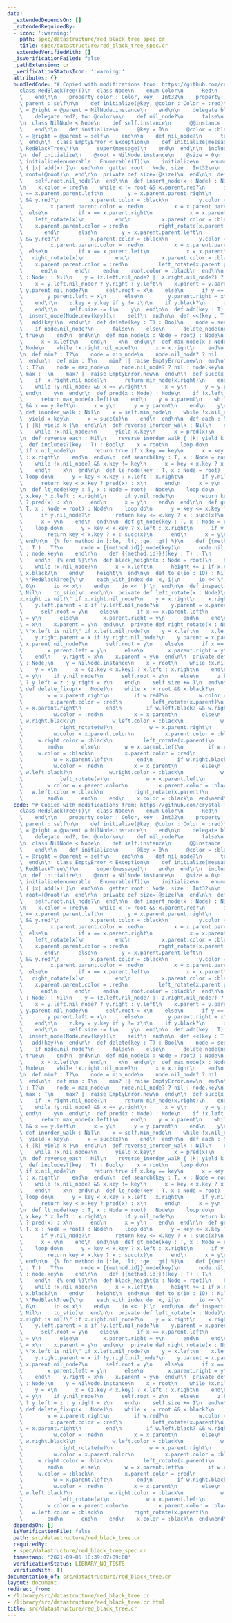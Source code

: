```yaml
---
data:
  _extendedDependsOn: []
  _extendedRequiredBy:
  - icon: ':warning:'
    path: spec/datastructure/red_black_tree_spec.cr
    title: spec/datastructure/red_black_tree_spec.cr
  _extendedVerifiedWith: []
  _isVerificationFailed: false
  _pathExtension: cr
  _verificationStatusIcon: ':warning:'
  attributes: {}
  bundledCode: "# Copied with modifications from: https://github.com/crystal-lang/crystal/blob/1.1.1/samples/red_black_tree.cr\n\
    class RedBlackTree(T)\n  class Node\n    enum Color\n      Red\n      Black\n\
    \    end\n\n    property color : Color, key : Int32\n    property! left, right,\
    \ parent : self\n\n    def initialize(@key, @color : Color = :red)\n      @left\
    \ = @right = @parent = NilNode.instance\n    end\n\n    delegate black?, to: @color\n\
    \    delegate red?, to: @color\n\n    def nil_node?\n      false\n    end\n  end\n\
    \n  class NilNode < Node\n    def self.instance\n      @@instance ||= RedBlackTree::NilNode.new\n\
    \    end\n\n    def initialize\n      @key = 0\n      @color = :black\n      @left\
    \ = @right = @parent = self\n    end\n\n    def nil_node?\n      true\n    end\n\
    \  end\n\n  class EmptyError < Exception\n    def initialize(message = \"Empty\
    \ RedBlackTree\")\n      super(message)\n    end\n  end\n\n  include Enumerable(T)\n\
    \n  def initialize\n    @root = NilNode.instance\n    @size = 0\n  end\n\n  def\
    \ initialize(enumerable : Enumerable(T))\n    initialize\n    enumerable.each\
    \ { |x| add(x) }\n  end\n\n  getter root : Node, size : Int32\n\n  private def\
    \ root=(@root)\n  end\n\n  private def size=(@size)\n  end\n\n  def empty? : Bool\n\
    \    self.root.nil_node?\n  end\n\n  def insert_node(x : Node) : Nil\n    insert_helper(x)\n\
    \n    x.color = :red\n    while x != root && x.parent.red?\n      if x.parent\
    \ == x.parent.parent.left\n        y = x.parent.parent.right\n        if !y.nil_node?\
    \ && y.red?\n          x.parent.color = :black\n          y.color = :black\n \
    \         x.parent.parent.color = :red\n          x = x.parent.parent\n      \
    \  else\n          if x == x.parent.right\n            x = x.parent\n        \
    \    left_rotate(x)\n          end\n          x.parent.color = :black\n      \
    \    x.parent.parent.color = :red\n          right_rotate(x.parent.parent)\n \
    \       end\n      else\n        y = x.parent.parent.left\n        if !y.nil_node?\
    \ && y.red?\n          x.parent.color = :black\n          y.color = :black\n \
    \         x.parent.parent.color = :red\n          x = x.parent.parent\n      \
    \  else\n          if x == x.parent.left\n            x = x.parent\n         \
    \   right_rotate(x)\n          end\n          x.parent.color = :black\n      \
    \    x.parent.parent.color = :red\n          left_rotate(x.parent.parent)\n  \
    \      end\n      end\n    end\n    root.color = :black\n  end\n\n  def delete_node(z\
    \ : Node) : Nil\n    y = (z.left.nil_node? || z.right.nil_node?) ? z : succ(z)\n\
    \    x = y.left.nil_node? ? y.right : y.left\n    x.parent = y.parent\n\n    if\
    \ y.parent.nil_node?\n      self.root = x\n    else\n      if y == y.parent.left\n\
    \        y.parent.left = x\n      else\n        y.parent.right = x\n      end\n\
    \    end\n\n    z.key = y.key if y != z\n\n    if y.black?\n      delete_fixup(x)\n\
    \    end\n\n    self.size -= 1\n    y\n  end\n\n  def add(key : T) : self\n  \
    \  insert_node(Node.new(key))\n    self\n  end\n\n  def <<(key : T) : self\n \
    \   add(key)\n  end\n\n  def delete(key : T) : Bool\n    node = search(key)\n\
    \    if node.nil_node?\n      false\n    else\n      delete_node(node)\n     \
    \ true\n    end\n  end\n\n  def min_node(x : Node = root) : Node\n    while !x.left.nil_node?\n\
    \      x = x.left\n    end\n    x\n  end\n\n  def max_node(x : Node = root) :\
    \ Node\n    while !x.right.nil_node?\n      x = x.right\n    end\n    x\n  end\n\
    \n  def min? : T?\n    node = min_node\n    node.nil_node? ? nil : node.key\n\
    \  end\n\n  def min : T\n    min? || raise EmptyError.new\n  end\n\n  def max?\
    \ : T?\n    node = max_node\n    node.nil_node? ? nil : node.key\n  end\n\n  def\
    \ max : T\n    max? || raise EmptyError.new\n  end\n\n  def succ(x : Node) : Node\n\
    \    if !x.right.nil_node?\n      return min_node(x.right)\n    end\n    y = x.parent\n\
    \    while !y.nil_node? && x == y.right\n      x = y\n      y = y.parent\n   \
    \ end\n    y\n  end\n\n  def pred(x : Node) : Node\n    if !x.left.nil_node?\n\
    \      return max_node(x.left)\n    end\n    y = x.parent\n    while !y.nil_node?\
    \ && x == y.left\n      x = y\n      y = y.parent\n    end\n    y\n  end\n\n \
    \ def inorder_walk : Nil\n    x = self.min_node\n    while !x.nil_node?\n    \
    \  yield x.key\n      x = succ(x)\n    end\n  end\n\n  def each : Nil\n    inorder_walk\
    \ { |k| yield k }\n  end\n\n  def reverse_inorder_walk : Nil\n    x = self.max_node\n\
    \    while !x.nil_node?\n      yield x.key\n      x = pred(x)\n    end\n  end\n\
    \n  def reverse_each : Nil\n    reverse_inorder_walk { |k| yield k }\n  end\n\n\
    \  def includes?(key : T) : Bool\n    x = root\n    loop do\n      return false\
    \ if x.nil_node?\n      return true if x.key == key\n      x = key < x.key ? x.left\
    \ : x.right\n    end\n  end\n\n  def search(key : T, x : Node = root) : Node\n\
    \    while !x.nil_node? && x.key != key\n      x = key < x.key ? x.left : x.right\n\
    \    end\n    x\n  end\n\n  def le_node(key : T, x : Node = root) : Node\n   \
    \ loop do\n      y = key < x.key ? x.left : x.right\n      if y.nil_node?\n  \
    \      return key < x.key ? pred(x) : x\n      end\n      x = y\n    end\n  end\n\
    \n  def lt_node(key : T, x : Node = root) : Node\n    loop do\n      y = key <=\
    \ x.key ? x.left : x.right\n      if y.nil_node?\n        return key <= x.key\
    \ ? pred(x) : x\n      end\n      x = y\n    end\n  end\n\n  def ge_node(key :\
    \ T, x : Node = root) : Node\n    loop do\n      y = key <= x.key ? x.left : x.right\n\
    \      if y.nil_node?\n        return key <= x.key ? x : succ(x)\n      end\n\
    \      x = y\n    end\n  end\n\n  def gt_node(key : T, x : Node = root) : Node\n\
    \    loop do\n      y = key < x.key ? x.left : x.right\n      if y.nil_node?\n\
    \        return key < x.key ? x : succ(x)\n      end\n      x = y\n    end\n \
    \ end\n\n  {% for method in [:le, :lt, :ge, :gt] %}\n    def {{method.id}}(key\
    \ : T ) : T?\n      node = {{method.id}}_node(key)\n      node.nil_node? ? nil\
    \ : node.key\n    end\n\n    def {{method.id}}!(key : T) : T\n      {{method.id}}(key).not_nil!\n\
    \    end\n  {% end %}\n\n  def black_height(x : Node = root)\n    height = 0\n\
    \    while !x.nil_node?\n      x = x.left\n      height += 1 if x.nil_node? ||\
    \ x.black?\n    end\n    height\n  end\n\n  def to_s(io : IO) : Nil\n    io <<\
    \ \"RedBlackTree{\"\n    each_with_index do |x, i|\n      io << \", \" if i >\
    \ 0\n      io << x\n    end\n    io << '}'\n  end\n\n  def inspect(io : IO) :\
    \ Nil\n    to_s(io)\n  end\n\n  private def left_rotate(x : Node)\n    raise \"\
    x.right is nil!\" if x.right.nil_node?\n    y = x.right\n    x.right = y.left\n\
    \    y.left.parent = x if !y.left.nil_node?\n    y.parent = x.parent\n    if x.parent.nil_node?\n\
    \      self.root = y\n    else\n      if x == x.parent.left\n        x.parent.left\
    \ = y\n      else\n        x.parent.right = y\n      end\n    end\n    y.left\
    \ = x\n    x.parent = y\n  end\n\n  private def right_rotate(x : Node)\n    raise\
    \ \"x.left is nil!\" if x.left.nil_node?\n    y = x.left\n    x.left = y.right\n\
    \    y.right.parent = x if !y.right.nil_node?\n    y.parent = x.parent\n    if\
    \ x.parent.nil_node?\n      self.root = y\n    else\n      if x == x.parent.left\n\
    \        x.parent.left = y\n      else\n        x.parent.right = y\n      end\n\
    \    end\n    y.right = x\n    x.parent = y\n  end\n\n  private def insert_helper(z\
    \ : Node)\n    y = NilNode.instance\n    x = root\n    while !x.nil_node?\n  \
    \    y = x\n      x = (z.key < x.key) ? x.left : x.right\n    end\n    z.parent\
    \ = y\n    if y.nil_node?\n      self.root = z\n    else\n      z.key < y.key\
    \ ? y.left = z : y.right = z\n    end\n    self.size += 1\n  end\n\n  private\
    \ def delete_fixup(x : Node)\n    while x != root && x.black?\n      if x == x.parent.left\n\
    \        w = x.parent.right\n        if w.red?\n          w.color = :black\n \
    \         x.parent.color = :red\n          left_rotate(x.parent)\n          w\
    \ = x.parent.right\n        end\n        if w.left.black? && w.right.black?\n\
    \          w.color = :red\n          x = x.parent\n        else\n          if\
    \ w.right.black?\n            w.left.color = :black\n            w.color = :red\n\
    \            right_rotate(w)\n            w = x.parent.right\n          end\n\
    \          w.color = x.parent.color\n          x.parent.color = :black\n     \
    \     w.right.color = :black\n          left_rotate(x.parent)\n          x = root\n\
    \        end\n      else\n        w = x.parent.left\n        if w.red?\n     \
    \     w.color = :black\n          x.parent.color = :red\n          right_rotate(x.parent)\n\
    \          w = x.parent.left\n        end\n        if w.right.black? && w.left.black?\n\
    \          w.color = :red\n          x = x.parent\n        else\n          if\
    \ w.left.black?\n            w.right.color = :black\n            w.color = :red\n\
    \            left_rotate(w)\n            w = x.parent.left\n          end\n  \
    \        w.color = x.parent.color\n          x.parent.color = :black\n       \
    \   w.left.color = :black\n          right_rotate(x.parent)\n          x = root\n\
    \        end\n      end\n    end\n    x.color = :black\n  end\nend\n"
  code: "# Copied with modifications from: https://github.com/crystal-lang/crystal/blob/1.1.1/samples/red_black_tree.cr\n\
    class RedBlackTree(T)\n  class Node\n    enum Color\n      Red\n      Black\n\
    \    end\n\n    property color : Color, key : Int32\n    property! left, right,\
    \ parent : self\n\n    def initialize(@key, @color : Color = :red)\n      @left\
    \ = @right = @parent = NilNode.instance\n    end\n\n    delegate black?, to: @color\n\
    \    delegate red?, to: @color\n\n    def nil_node?\n      false\n    end\n  end\n\
    \n  class NilNode < Node\n    def self.instance\n      @@instance ||= RedBlackTree::NilNode.new\n\
    \    end\n\n    def initialize\n      @key = 0\n      @color = :black\n      @left\
    \ = @right = @parent = self\n    end\n\n    def nil_node?\n      true\n    end\n\
    \  end\n\n  class EmptyError < Exception\n    def initialize(message = \"Empty\
    \ RedBlackTree\")\n      super(message)\n    end\n  end\n\n  include Enumerable(T)\n\
    \n  def initialize\n    @root = NilNode.instance\n    @size = 0\n  end\n\n  def\
    \ initialize(enumerable : Enumerable(T))\n    initialize\n    enumerable.each\
    \ { |x| add(x) }\n  end\n\n  getter root : Node, size : Int32\n\n  private def\
    \ root=(@root)\n  end\n\n  private def size=(@size)\n  end\n\n  def empty? : Bool\n\
    \    self.root.nil_node?\n  end\n\n  def insert_node(x : Node) : Nil\n    insert_helper(x)\n\
    \n    x.color = :red\n    while x != root && x.parent.red?\n      if x.parent\
    \ == x.parent.parent.left\n        y = x.parent.parent.right\n        if !y.nil_node?\
    \ && y.red?\n          x.parent.color = :black\n          y.color = :black\n \
    \         x.parent.parent.color = :red\n          x = x.parent.parent\n      \
    \  else\n          if x == x.parent.right\n            x = x.parent\n        \
    \    left_rotate(x)\n          end\n          x.parent.color = :black\n      \
    \    x.parent.parent.color = :red\n          right_rotate(x.parent.parent)\n \
    \       end\n      else\n        y = x.parent.parent.left\n        if !y.nil_node?\
    \ && y.red?\n          x.parent.color = :black\n          y.color = :black\n \
    \         x.parent.parent.color = :red\n          x = x.parent.parent\n      \
    \  else\n          if x == x.parent.left\n            x = x.parent\n         \
    \   right_rotate(x)\n          end\n          x.parent.color = :black\n      \
    \    x.parent.parent.color = :red\n          left_rotate(x.parent.parent)\n  \
    \      end\n      end\n    end\n    root.color = :black\n  end\n\n  def delete_node(z\
    \ : Node) : Nil\n    y = (z.left.nil_node? || z.right.nil_node?) ? z : succ(z)\n\
    \    x = y.left.nil_node? ? y.right : y.left\n    x.parent = y.parent\n\n    if\
    \ y.parent.nil_node?\n      self.root = x\n    else\n      if y == y.parent.left\n\
    \        y.parent.left = x\n      else\n        y.parent.right = x\n      end\n\
    \    end\n\n    z.key = y.key if y != z\n\n    if y.black?\n      delete_fixup(x)\n\
    \    end\n\n    self.size -= 1\n    y\n  end\n\n  def add(key : T) : self\n  \
    \  insert_node(Node.new(key))\n    self\n  end\n\n  def <<(key : T) : self\n \
    \   add(key)\n  end\n\n  def delete(key : T) : Bool\n    node = search(key)\n\
    \    if node.nil_node?\n      false\n    else\n      delete_node(node)\n     \
    \ true\n    end\n  end\n\n  def min_node(x : Node = root) : Node\n    while !x.left.nil_node?\n\
    \      x = x.left\n    end\n    x\n  end\n\n  def max_node(x : Node = root) :\
    \ Node\n    while !x.right.nil_node?\n      x = x.right\n    end\n    x\n  end\n\
    \n  def min? : T?\n    node = min_node\n    node.nil_node? ? nil : node.key\n\
    \  end\n\n  def min : T\n    min? || raise EmptyError.new\n  end\n\n  def max?\
    \ : T?\n    node = max_node\n    node.nil_node? ? nil : node.key\n  end\n\n  def\
    \ max : T\n    max? || raise EmptyError.new\n  end\n\n  def succ(x : Node) : Node\n\
    \    if !x.right.nil_node?\n      return min_node(x.right)\n    end\n    y = x.parent\n\
    \    while !y.nil_node? && x == y.right\n      x = y\n      y = y.parent\n   \
    \ end\n    y\n  end\n\n  def pred(x : Node) : Node\n    if !x.left.nil_node?\n\
    \      return max_node(x.left)\n    end\n    y = x.parent\n    while !y.nil_node?\
    \ && x == y.left\n      x = y\n      y = y.parent\n    end\n    y\n  end\n\n \
    \ def inorder_walk : Nil\n    x = self.min_node\n    while !x.nil_node?\n    \
    \  yield x.key\n      x = succ(x)\n    end\n  end\n\n  def each : Nil\n    inorder_walk\
    \ { |k| yield k }\n  end\n\n  def reverse_inorder_walk : Nil\n    x = self.max_node\n\
    \    while !x.nil_node?\n      yield x.key\n      x = pred(x)\n    end\n  end\n\
    \n  def reverse_each : Nil\n    reverse_inorder_walk { |k| yield k }\n  end\n\n\
    \  def includes?(key : T) : Bool\n    x = root\n    loop do\n      return false\
    \ if x.nil_node?\n      return true if x.key == key\n      x = key < x.key ? x.left\
    \ : x.right\n    end\n  end\n\n  def search(key : T, x : Node = root) : Node\n\
    \    while !x.nil_node? && x.key != key\n      x = key < x.key ? x.left : x.right\n\
    \    end\n    x\n  end\n\n  def le_node(key : T, x : Node = root) : Node\n   \
    \ loop do\n      y = key < x.key ? x.left : x.right\n      if y.nil_node?\n  \
    \      return key < x.key ? pred(x) : x\n      end\n      x = y\n    end\n  end\n\
    \n  def lt_node(key : T, x : Node = root) : Node\n    loop do\n      y = key <=\
    \ x.key ? x.left : x.right\n      if y.nil_node?\n        return key <= x.key\
    \ ? pred(x) : x\n      end\n      x = y\n    end\n  end\n\n  def ge_node(key :\
    \ T, x : Node = root) : Node\n    loop do\n      y = key <= x.key ? x.left : x.right\n\
    \      if y.nil_node?\n        return key <= x.key ? x : succ(x)\n      end\n\
    \      x = y\n    end\n  end\n\n  def gt_node(key : T, x : Node = root) : Node\n\
    \    loop do\n      y = key < x.key ? x.left : x.right\n      if y.nil_node?\n\
    \        return key < x.key ? x : succ(x)\n      end\n      x = y\n    end\n \
    \ end\n\n  {% for method in [:le, :lt, :ge, :gt] %}\n    def {{method.id}}(key\
    \ : T ) : T?\n      node = {{method.id}}_node(key)\n      node.nil_node? ? nil\
    \ : node.key\n    end\n\n    def {{method.id}}!(key : T) : T\n      {{method.id}}(key).not_nil!\n\
    \    end\n  {% end %}\n\n  def black_height(x : Node = root)\n    height = 0\n\
    \    while !x.nil_node?\n      x = x.left\n      height += 1 if x.nil_node? ||\
    \ x.black?\n    end\n    height\n  end\n\n  def to_s(io : IO) : Nil\n    io <<\
    \ \"RedBlackTree{\"\n    each_with_index do |x, i|\n      io << \", \" if i >\
    \ 0\n      io << x\n    end\n    io << '}'\n  end\n\n  def inspect(io : IO) :\
    \ Nil\n    to_s(io)\n  end\n\n  private def left_rotate(x : Node)\n    raise \"\
    x.right is nil!\" if x.right.nil_node?\n    y = x.right\n    x.right = y.left\n\
    \    y.left.parent = x if !y.left.nil_node?\n    y.parent = x.parent\n    if x.parent.nil_node?\n\
    \      self.root = y\n    else\n      if x == x.parent.left\n        x.parent.left\
    \ = y\n      else\n        x.parent.right = y\n      end\n    end\n    y.left\
    \ = x\n    x.parent = y\n  end\n\n  private def right_rotate(x : Node)\n    raise\
    \ \"x.left is nil!\" if x.left.nil_node?\n    y = x.left\n    x.left = y.right\n\
    \    y.right.parent = x if !y.right.nil_node?\n    y.parent = x.parent\n    if\
    \ x.parent.nil_node?\n      self.root = y\n    else\n      if x == x.parent.left\n\
    \        x.parent.left = y\n      else\n        x.parent.right = y\n      end\n\
    \    end\n    y.right = x\n    x.parent = y\n  end\n\n  private def insert_helper(z\
    \ : Node)\n    y = NilNode.instance\n    x = root\n    while !x.nil_node?\n  \
    \    y = x\n      x = (z.key < x.key) ? x.left : x.right\n    end\n    z.parent\
    \ = y\n    if y.nil_node?\n      self.root = z\n    else\n      z.key < y.key\
    \ ? y.left = z : y.right = z\n    end\n    self.size += 1\n  end\n\n  private\
    \ def delete_fixup(x : Node)\n    while x != root && x.black?\n      if x == x.parent.left\n\
    \        w = x.parent.right\n        if w.red?\n          w.color = :black\n \
    \         x.parent.color = :red\n          left_rotate(x.parent)\n          w\
    \ = x.parent.right\n        end\n        if w.left.black? && w.right.black?\n\
    \          w.color = :red\n          x = x.parent\n        else\n          if\
    \ w.right.black?\n            w.left.color = :black\n            w.color = :red\n\
    \            right_rotate(w)\n            w = x.parent.right\n          end\n\
    \          w.color = x.parent.color\n          x.parent.color = :black\n     \
    \     w.right.color = :black\n          left_rotate(x.parent)\n          x = root\n\
    \        end\n      else\n        w = x.parent.left\n        if w.red?\n     \
    \     w.color = :black\n          x.parent.color = :red\n          right_rotate(x.parent)\n\
    \          w = x.parent.left\n        end\n        if w.right.black? && w.left.black?\n\
    \          w.color = :red\n          x = x.parent\n        else\n          if\
    \ w.left.black?\n            w.right.color = :black\n            w.color = :red\n\
    \            left_rotate(w)\n            w = x.parent.left\n          end\n  \
    \        w.color = x.parent.color\n          x.parent.color = :black\n       \
    \   w.left.color = :black\n          right_rotate(x.parent)\n          x = root\n\
    \        end\n      end\n    end\n    x.color = :black\n  end\nend\n"
  dependsOn: []
  isVerificationFile: false
  path: src/datastructure/red_black_tree.cr
  requiredBy:
  - spec/datastructure/red_black_tree_spec.cr
  timestamp: '2021-09-06 18:39:07+09:00'
  verificationStatus: LIBRARY_NO_TESTS
  verifiedWith: []
documentation_of: src/datastructure/red_black_tree.cr
layout: document
redirect_from:
- /library/src/datastructure/red_black_tree.cr
- /library/src/datastructure/red_black_tree.cr.html
title: src/datastructure/red_black_tree.cr
---
```

